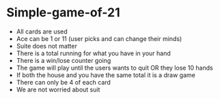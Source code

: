 # Simple-game-of-21


- All cards are used
- Ace can be 1 or 11  (user picks and can change their minds)
- Suite does not matter
- There is a total running for what you have in your hand
- There is a win/lose counter going
- The game will play until the users wants to quit OR they lose 10 hands
- If both the house and you have the same total it is a draw game
- There can only be 4 of each card
- We are not worried about suit
